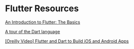 # Flutter Resources

[An Introduction to Flutter: The Basics](https://medium.com/free-code-camp/an-introduction-to-flutter-the-basics-9fe541fd39e2)

[A tour of the Dart language](https://dart.dev/guides/language/language-tour)

[[Oreilly Video] Flutter and Dart to Build iOS and Android Apps](https://learning.oreilly.com/videos/learn-flutter-and/9781789951998)

